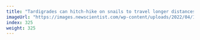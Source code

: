 ```yaml
---
title: "Tardigrades can hitch-hike on snails to travel longer distances"
imageUrl: "https://images.newscientist.com/wp-content/uploads/2022/04/14131452/SEI_98758322.jpg?width=600"
index: 325
weight: 325
---
```

